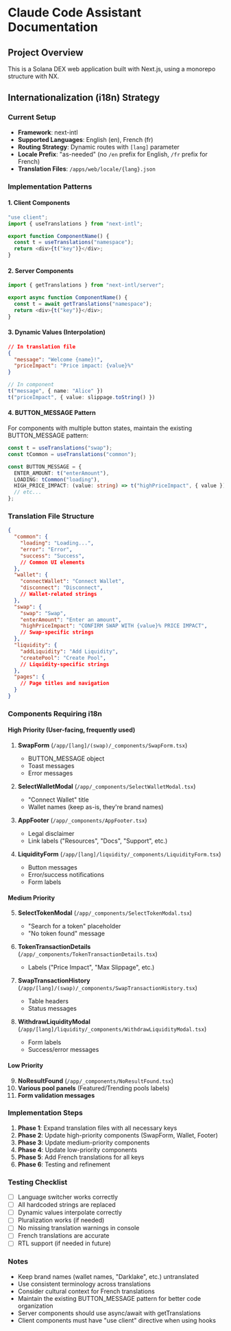 # Claude Code Assistant Documentation

## Project Overview
This is a Solana DEX web application built with Next.js, using a monorepo structure with NX.

## Internationalization (i18n) Strategy

### Current Setup
- **Framework**: next-intl
- **Supported Languages**: English (en), French (fr)
- **Routing Strategy**: Dynamic routes with `[lang]` parameter
- **Locale Prefix**: "as-needed" (no `/en` prefix for English, `/fr` prefix for French)
- **Translation Files**: `/apps/web/locale/{lang}.json`

### Implementation Patterns

#### 1. Client Components
```typescript
"use client";
import { useTranslations } from "next-intl";

export function ComponentName() {
  const t = useTranslations("namespace");
  return <div>{t("key")}</div>;
}
```

#### 2. Server Components
```typescript
import { getTranslations } from "next-intl/server";

export async function ComponentName() {
  const t = await getTranslations("namespace");
  return <div>{t("key")}</div>;
}
```

#### 3. Dynamic Values (Interpolation)
```json
// In translation file
{
  "message": "Welcome {name}!",
  "priceImpact": "Price impact: {value}%"
}
```
```typescript
// In component
t("message", { name: "Alice" })
t("priceImpact", { value: slippage.toString() })
```

#### 4. BUTTON_MESSAGE Pattern
For components with multiple button states, maintain the existing BUTTON_MESSAGE pattern:
```typescript
const t = useTranslations("swap");
const tCommon = useTranslations("common");

const BUTTON_MESSAGE = {
  ENTER_AMOUNT: t("enterAmount"),
  LOADING: tCommon("loading"),
  HIGH_PRICE_IMPACT: (value: string) => t("highPriceImpact", { value }),
  // etc...
};
```

### Translation File Structure
```json
{
  "common": {
    "loading": "Loading...",
    "error": "Error",
    "success": "Success",
    // Common UI elements
  },
  "wallet": {
    "connectWallet": "Connect Wallet",
    "disconnect": "Disconnect",
    // Wallet-related strings
  },
  "swap": {
    "swap": "Swap",
    "enterAmount": "Enter an amount",
    "highPriceImpact": "CONFIRM SWAP WITH {value}% PRICE IMPACT",
    // Swap-specific strings
  },
  "liquidity": {
    "addLiquidity": "Add Liquidity",
    "createPool": "Create Pool",
    // Liquidity-specific strings
  },
  "pages": {
    // Page titles and navigation
  }
}
```

### Components Requiring i18n

#### High Priority (User-facing, frequently used)
1. **SwapForm** (`/app/[lang]/(swap)/_components/SwapForm.tsx`)
   - BUTTON_MESSAGE object
   - Toast messages
   - Error messages

2. **SelectWalletModal** (`/app/_components/SelectWalletModal.tsx`)
   - "Connect Wallet" title
   - Wallet names (keep as-is, they're brand names)

3. **AppFooter** (`/app/_components/AppFooter.tsx`)
   - Legal disclaimer
   - Link labels ("Resources", "Docs", "Support", etc.)

4. **LiquidityForm** (`/app/[lang]/liquidity/_components/LiquidityForm.tsx`)
   - Button messages
   - Error/success notifications
   - Form labels

#### Medium Priority
5. **SelectTokenModal** (`/app/_components/SelectTokenModal.tsx`)
   - "Search for a token" placeholder
   - "No token found" message

6. **TokenTransactionDetails** (`/app/_components/TokenTransactionDetails.tsx`)
   - Labels ("Price Impact", "Max Slippage", etc.)

7. **SwapTransactionHistory** (`/app/[lang]/(swap)/_components/SwapTransactionHistory.tsx`)
   - Table headers
   - Status messages

8. **WithdrawLiquidityModal** (`/app/[lang]/liquidity/_components/WithdrawLiquidityModal.tsx`)
   - Form labels
   - Success/error messages

#### Low Priority
9. **NoResultFound** (`/app/_components/NoResultFound.tsx`)
10. **Various pool panels** (Featured/Trending pools labels)
11. **Form validation messages**

### Implementation Steps
1. **Phase 1**: Expand translation files with all necessary keys
2. **Phase 2**: Update high-priority components (SwapForm, Wallet, Footer)
3. **Phase 3**: Update medium-priority components
4. **Phase 4**: Update low-priority components
5. **Phase 5**: Add French translations for all keys
6. **Phase 6**: Testing and refinement

### Testing Checklist
- [ ] Language switcher works correctly
- [ ] All hardcoded strings are replaced
- [ ] Dynamic values interpolate correctly
- [ ] Pluralization works (if needed)
- [ ] No missing translation warnings in console
- [ ] French translations are accurate
- [ ] RTL support (if needed in future)

### Notes
- Keep brand names (wallet names, "Darklake", etc.) untranslated
- Use consistent terminology across translations
- Consider cultural context for French translations
- Maintain the existing BUTTON_MESSAGE pattern for better code organization
- Server components should use async/await with getTranslations
- Client components must have "use client" directive when using hooks